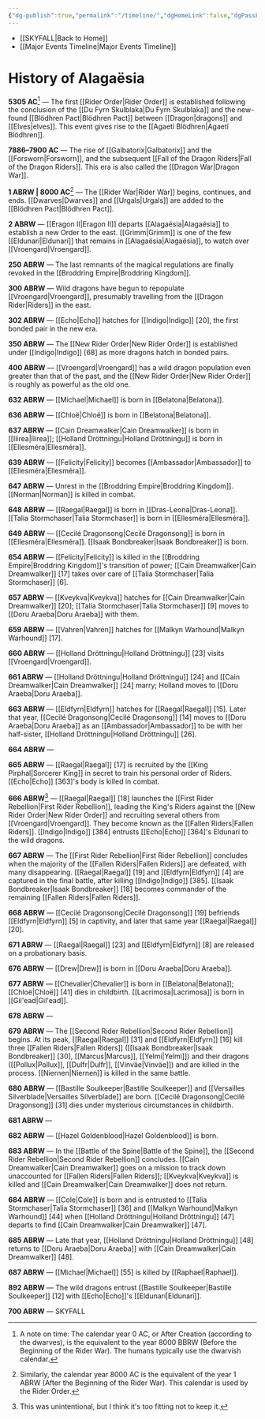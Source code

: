 ```yaml
---
{"dg-publish":true,"permalink":"/timeline/","dgHomeLink":false,"dgPassFrontmatter":false}
---
```


- [[SKYFALL|Back to Home]]
- [[Major Events Timeline|Major Events Timeline]]

# History of Alagaësia
**5305 AC**[^1] — The first [[Rider Order|Rider Order]] is established following the conclusion of the [[Du Fyrn Skulblaka|Du Fyrn Skulblaka]] and the new-found [[Blödhren Pact|Blödhren Pact]] between [[Dragon|dragons]] and [[Elves|elves]]. This event gives rise to the [[Agaetí Blödhren|Agaetí Blödhren]]. 

**7886–7900 AC** — The rise of [[Galbatorix|Galbatorix]] and the [[Forsworn|Forsworn]], and the subsequent [[Fall of the Dragon Riders|Fall of the Dragon Riders]]. This era is also called the [[Dragon War|Dragon War]]. 

**1 ABRW | 8000 AC**[^2] — The [[Rider War|Rider War]] begins, continues, and ends. [[Dwarves|Dwarves]] and [[Urgals|Urgals]] are added to the [[Blödhren Pact|Blödhren Pact]].

**2 ABRW** — [[Eragon II|Eragon II]] departs [[Alagaësia|Alagaësia]] to establish a new Order to the east. [[Grimm|Grimm]] is one of the few [[Eldunarí|Eldunarí]] that remains in [[Alagaësia|Alagaësia]], to watch over [[Vroengard|Vroengard]]. 

**250 ABRW** — The last remnants of the magical regulations are finally revoked in the [[Broddring Empire|Broddring Kingdom]].

**300 ABRW** — Wild dragons have begun to repopulate [[Vroengard|Vroengard]], presumably travelling from the [[Dragon Rider|Riders]] in the east. 

**302 ABRW** — [[Echo|Echo]] hatches for [[Indigo|Indigo]] [20], the first bonded pair in the new era. 

**350 ABRW** — The [[New Rider Order|New Rider Order]] is established under [[Indigo|Indigo]] [68] as more dragons hatch in bonded pairs.

**400 ABRW** — [[Vroengard|Vroengard]] has a wild dragon population even greater than that of the past, and the [[New Rider Order|New Rider Order]] is roughly as powerful as the old one. 

**632 ABRW** — [[Michael|Michael]] is born in [[Belatona|Belatona]]. 

**636 ABRW** — [[Chloë|Chloë]] is born in [[Belatona|Belatona]]. 

**637 ABRW** — [[Cain Dreamwalker|Cain Dreamwalker]] is born in [[Ilirea|Ilirea]]; [[Holland Dröttningu|Holland Dröttningu]] is born in [[Ellesméra|Ellesméra]].

**639 ABRW** — [[Felicity|Felicity]] becomes [[Ambassador|Ambassador]] to [[Ellesméra|Ellesméra]].

**647 ABRW** — Unrest in the [[Broddring Empire|Broddring Kingdom]]. [[Norman|Norman]] is killed in combat. 

**648 ABRW** — [[Raegal|Raegal]] is born in [[Dras-Leona|Dras-Leona]]. [[Talia Stormchaser|Talia Stormchaser]] is born in [[Ellesméra|Ellesméra]].

**649 ABRW** — [[Cecilé Dragonsong|Cecilé Dragonsong]] is born in [[Ellesméra|Ellesméra]]. [[Isaak Bondbreaker|Isaak Bondbreaker]] is born. 

**654 ABRW** — [[Felicity|Felicity]] is killed in the [[Broddring Empire|Broddring Kingdom]]'s transition of power; [[Cain Dreamwalker|Cain Dreamwalker]] [17] takes over care of [[Talia Stormchaser|Talia Stormchaser]] [6].

**657 ABRW** — [[Kveykva|Kveykva]] hatches for [[Cain Dreamwalker|Cain Dreamwalker]] [20]; [[Talia Stormchaser|Talia Stormchaser]] [9] moves to [[Doru Araeba|Doru Araeba]] with them.

**659 ABRW** — [[Vahren|Vahren]] hatches for [[Malkyn Warhound|Malkyn Warhound]] [17]. 

**660 ABRW** — [[Holland Dröttningu|Holland Dröttningu]] [23] visits [[Vroengard|Vroengard]]. 

**661 ABRW** — [[Holland Dröttningu|Holland Dröttningu]] [24] and [[Cain Dreamwalker|Cain Dreamwalker]] [24] marry; Holland moves to [[Doru Araeba|Doru Araeba]]. 

**663 ABRW** — [[Eldfyrn|Eldfyrn]] hatches for [[Raegal|Raegal]] [15]. Later that year, [[Cecilé Dragonsong|Cecilé Dragonsong]] [14] moves to [[Doru Araeba|Doru Araeba]] as an [[Ambassador|Ambassador]] to be with her half-sister, [[Holland Dröttningu|Holland Dröttningu]] [26]. 

**664 ABRW** — 

**665 ABRW** — [[Raegal|Raegal]] [17] is recruited by the [[King Pirphal|Sorcerer King]] in secret to train his personal order of Riders. [[Echo|Echo]] [363]'s body is killed in combat.

**666 ABRW**[^3] — [[Raegal|Raegal]] [18] launches the [[First Rider Rebellion|First Rider Rebellion]], leading the King's Riders against the [[New Rider Order|New Rider Order]] and recruiting several others from [[Vroengard|Vroengard]]. They become known as the [[Fallen Riders|Fallen Riders]]. [[Indigo|Indigo]] [384] entrusts [[Echo|Echo]] [364]'s Eldunarí to the wild dragons. 

**667 ABRW** — The [[First Rider Rebellion|First Rider Rebellion]] concludes when the majority of the [[Fallen Riders|Fallen Riders]] are defeated, with many disappearing. [[Raegal|Raegal]] [19] and [[Eldfyrn|Eldfyrn]] [4] are captured in the final battle, after killing [[Indigo|Indigo]] [385]. [[Isaak Bondbreaker|Isaak Bondbreaker]] [18] becomes commander of the remaining [[Fallen Riders|Fallen Riders]].

**668 ABRW** — [[Cecilé Dragonsong|Cecilé Dragonsong]] [19] befriends [[Eldfyrn|Eldfyrn]] [5] in captivity, and later that same year [[Raegal|Raegal]] [20].

**671 ABRW** — [[Raegal|Raegal]] [23] and [[Eldfyrn|Eldfyrn]] [8] are released on a probationary basis. 


**676 ABRW** — [[Drew|Drew]] is born in [[Doru Araeba|Doru Araeba]]. 

**677 ABRW** — [[Chevalier|Chevalier]] is born in [[Belatona|Belatona]]; [[Chloë|Chloë]] [41] dies in childbirth. [[Lacrimosa|Lacrimosa]] is born in [[Gil'ead|Gil'ead]]. 

**678 ABRW** — 

**679 ABRW** — The [[Second Rider Rebellion|Second Rider Rebellion]] begins. At its peak, [[Raegal|Raegal]] [31] and [[Eldfyrn|Eldfyrn]] [16] kill three [[Fallen Riders|Fallen Riders]] ([[Isaak Bondbreaker|Isaak Bondbreaker]] [30], [[Marcus|Marcus]], [[Yelmi|Yelmi]]) and their dragons ([[Pollux|Pollux]], [[Dulfr|Dulfr]], [[Vinväe|Vinväe]]) and are killed in the process. [[Niernen|Niernen]] is killed in the same battle. 

**680 ABRW** — [[Bastille Soulkeeper|Bastille Soulkeeper]] and [[Versailles Silverblade|Versailles Silverblade]] are born. [[Cecilé Dragonsong|Cecilé Dragonsong]] [31] dies under mysterious circumstances in childbirth. 

**681 ABRW** — 

**682 ABRW** — [[Hazel Goldenblood|Hazel Goldenblood]] is born. 

**683 ABRW** — In the [[Battle of the Spine|Battle of the Spine]], the [[Second Rider Rebellion|Second Rider Rebellion]] concludes. [[Cain Dreamwalker|Cain Dreamwalker]] goes on a mission to track down unaccounted for [[Fallen Riders|Fallen Riders]]; [[Kveykva|Kveykva]] is killed and [[Cain Dreamwalker|Cain Dreamwalker]] does not return.

**684 ABRW** — [[Cole|Cole]] is born and is entrusted to [[Talia Stormchaser|Talia Stormchaser]] [36] and [[Malkyn Warhound|Malkyn Warhound]] [44] when [[Holland Dröttningu|Holland Dröttningu]] [47] departs to find [[Cain Dreamwalker|Cain Dreamwalker]] [47]. 

**685 ABRW** — Late that year, [[Holland Dröttningu|Holland Dröttningu]] [48] returns to [[Doru Araeba|Doru Araeba]] with [[Cain Dreamwalker|Cain Dreamwalker]] [48].

**687 ABRW** — [[Michael|Michael]] [55] is killed by [[Raphael|Raphael]]. 


**892 ABRW** — The wild dragons entrust [[Bastille Soulkeeper|Bastille Soulkeeper]] [12] with [[Echo|Echo]]'s [[Eldunarí|Eldunarí]]. 

**700 ABRW** — SKYFALL

[^1]: A note on time: The calendar year 0 AC, or After Creation (according to the dwarves), is the equivalent to the year 8000 BBRW (Before the Beginning of the Rider War). The humans typically use the dwarvish calendar. 
[^2]: Similarly, the calendar year 8000 AC is the equivalent of the year 1 ABRW (After the Beginning of the Rider War). This calendar is used by the Rider Order.
[^3]: This was unintentional, but I think it's too fitting not to keep it. 